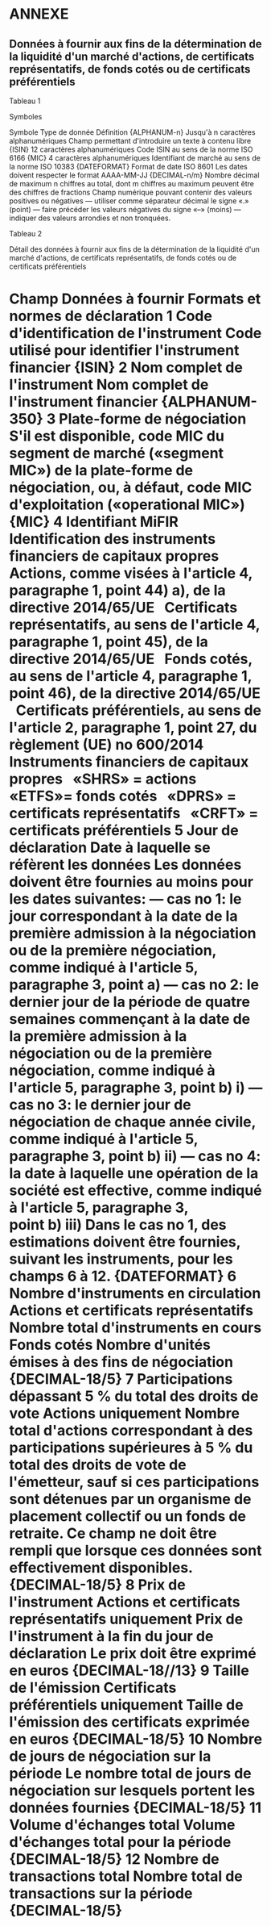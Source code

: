 # ANNEXE

## Données à fournir aux fins de la détermination de la liquidité d'un marché d'actions, de certificats représentatifs, de fonds cotés ou de certificats préférentiels

Tableau 1

Symboles

Symbole Type de donnée Définition {ALPHANUM-n} Jusqu'à n caractères alphanumériques Champ permettant d'introduire un texte à contenu libre {ISIN} 12 caractères alphanumériques Code ISIN au sens de la norme ISO 6166 {MIC} 4 caractères alphanumériques Identifiant de marché au sens de la norme ISO 10383 {DATEFORMAT} Format de date ISO 8601 Les dates doivent respecter le format AAAA-MM-JJ {DECIMAL-n/m} Nombre décimal de maximum n chiffres au total, dont m chiffres au maximum peuvent être des chiffres de fractions Champ numérique pouvant contenir des valeurs positives ou négatives — utiliser comme séparateur décimal le signe «.» (point) — faire précéder les valeurs négatives du signe «–» (moins) — indiquer des valeurs arrondies et non tronquées.



Tableau 2

Détail des données à fournir aux fins de la détermination de la liquidité d'un marché d'actions, de certificats représentatifs, de fonds cotés ou de certificats préférentiels

# Champ Données à fournir Formats et normes de déclaration 1 Code d'identification de l'instrument Code utilisé pour identifier l'instrument financier {ISIN} 2 Nom complet de l'instrument Nom complet de l'instrument financier {ALPHANUM-350} 3 Plate-forme de négociation S'il est disponible, code MIC du segment de marché («segment MIC») de la plate-forme de négociation, ou, à défaut, code MIC d'exploitation («operational MIC») {MIC} 4 Identifiant MiFIR Identification des instruments financiers de capitaux propres   Actions, comme visées à l'article 4, paragraphe 1, point 44) a), de la directive 2014/65/UE   Certificats représentatifs, au sens de l'article 4, paragraphe 1, point 45), de la directive 2014/65/UE   Fonds cotés, au sens de l'article 4, paragraphe 1, point 46), de la directive 2014/65/UE   Certificats préférentiels, au sens de l'article 2, paragraphe 1, point 27, du règlement (UE) no 600/2014 Instruments financiers de capitaux propres   «SHRS» = actions   «ETFS»= fonds cotés   «DPRS» = certificats représentatifs   «CRFT» = certificats préférentiels 5 Jour de déclaration Date à laquelle se réfèrent les données Les données doivent être fournies au moins pour les dates suivantes: — cas no 1: le jour correspondant à la date de la première admission à la négociation ou de la première négociation, comme indiqué à l'article 5, paragraphe 3, point a) — cas no 2: le dernier jour de la période de quatre semaines commençant à la date de la première admission à la négociation ou de la première négociation, comme indiqué à l'article 5, paragraphe 3, point b) i) — cas no 3: le dernier jour de négociation de chaque année civile, comme indiqué à l'article 5, paragraphe 3, point b) ii) — cas no 4: la date à laquelle une opération de la société est effective, comme indiqué à l'article 5, paragraphe 3, point b) iii) Dans le cas no 1, des estimations doivent être fournies, suivant les instruments, pour les champs 6 à 12. {DATEFORMAT} 6 Nombre d'instruments en circulation Actions et certificats représentatifs Nombre total d'instruments en cours Fonds cotés Nombre d'unités émises à des fins de négociation {DECIMAL-18/5} 7 Participations dépassant 5 % du total des droits de vote Actions uniquement Nombre total d'actions correspondant à des participations supérieures à 5 % du total des droits de vote de l'émetteur, sauf si ces participations sont détenues par un organisme de placement collectif ou un fonds de retraite. Ce champ ne doit être rempli que lorsque ces données sont effectivement disponibles. {DECIMAL-18/5} 8 Prix de l'instrument Actions et certificats représentatifs uniquement Prix de l'instrument à la fin du jour de déclaration Le prix doit être exprimé en euros {DECIMAL-18//13} 9 Taille de l'émission Certificats préférentiels uniquement Taille de l'émission des certificats exprimée en euros {DECIMAL-18/5} 10 Nombre de jours de négociation sur la période Le nombre total de jours de négociation sur lesquels portent les données fournies {DECIMAL-18/5} 11 Volume d'échanges total Volume d'échanges total pour la période {DECIMAL-18/5} 12 Nombre de transactions total Nombre total de transactions sur la période {DECIMAL-18/5}

